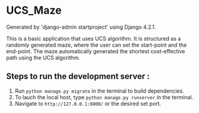 # UCS_Maze

Generated by 'django-admin startproject' using Django 4.2.1.

This is a basic application that uses UCS algorithm. It is structured as a randomly generated maze, where the user can set the start-point and the end-point. The maze automatically generated the shortest cost-effective path using the UCS algorithm.

## Steps to run the development server :

1. Run `python manage.py migrate` in the terminal to build dependencies.
2. To lauch the local host, type  `python manage.py runserver` in the terminal.
3. Navigate to `http://127.0.0.1:8000/` or the desired set port. 
